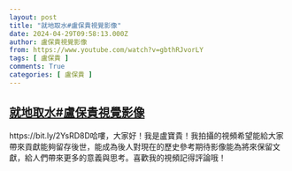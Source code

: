 ```yaml
---
layout: post
title: "就地取水#盧保貴視覺影像"
date: 2024-04-29T09:58:13.000Z
author: 盧保貴視覺影像
from: https://www.youtube.com/watch?v=gbthRJvorLY
tags: [ 盧保貴 ]
comments: True
categories: [ 盧保貴 ]
---
```

<!--1714384693000-->
[就地取水#盧保貴視覺影像](https://www.youtube.com/watch?v=gbthRJvorLY)
------

<div>
https://bit.ly/2YsRD8D哈嘍，大家好！我是盧寶貴！我拍攝的視頻希望能給大家帶來貢獻能夠留存後世，能成為後人對現在的歷史參考期待影像能為將來保留文獻，給人們帶來更多的意義與思考。喜歡我的視頻記得評論哦！
</div>
